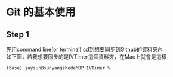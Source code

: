 # Git 的基本使用


## Step 1

先用command line(or terminal) cd到想要同步到Github的資料夾內<br>如下圖，若我想要同步的是IVTimer這個資料夾，在Mac上就會是這樣

    (base) jaysun@sunyangzhedeMBP IVTimer % 
